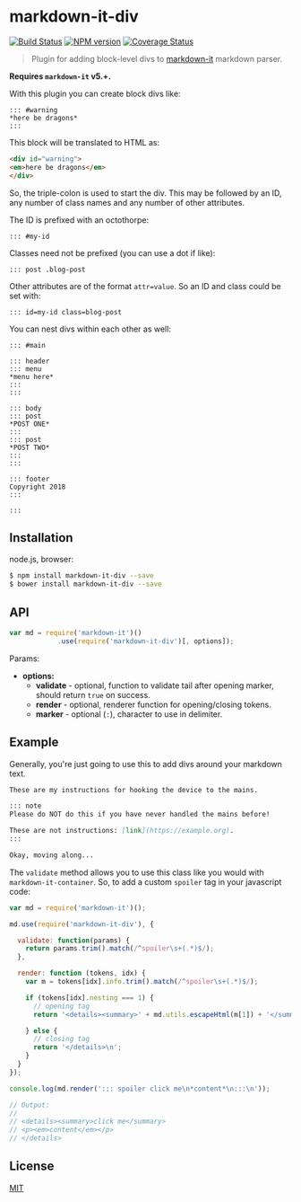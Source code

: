 # markdown-it-div

[![Build Status](https://img.shields.io/travis/kickscondor/markdown-it-div/master.svg?style=flat)](https://travis-ci.org/kickscondor/markdown-it-div)
[![NPM version](https://img.shields.io/npm/v/markdown-it-div.svg?style=flat)](https://www.npmjs.org/package/markdown-it-div)
[![Coverage Status](https://img.shields.io/coveralls/kickscondor/markdown-it-div/master.svg?style=flat)](https://coveralls.io/r/kickscondor/markdown-it-div?branch=master)

> Plugin for adding block-level divs to [markdown-it](https://github.com/kickscondor/markdown-it) markdown parser.

__Requires `markdown-it` v5.+.__

With this plugin you can create block divs like:

```
::: #warning
*here be dragons*
:::
```

This block will be translated to HTML as:

```html
<div id="warning">
<em>here be dragons</em>
</div>
```

So, the triple-colon is used to start the div. This may be followed by an ID,
any number of class names and any number of other attributes.

The ID is prefixed with an octothorpe:

```
::: #my-id
```

Classes need not be prefixed (you can use a dot if like):

```
::: post .blog-post
```

Other attributes are of the format `attr=value`. So an ID and class could be
set with:

```
::: id=my-id class=blog-post
```

You can nest divs within each other as well:

```
::: #main

::: header
::: menu
*menu here*
:::
:::

::: body
::: post
*POST ONE*
:::
::: post
*POST TWO*
:::
:::

::: footer
Copyright 2018
:::

:::
```

## Installation

node.js, browser:

```bash
$ npm install markdown-it-div --save
$ bower install markdown-it-div --save
```


## API

```js
var md = require('markdown-it')()
            .use(require('markdown-it-div')[, options]);
```

Params:

- __options:__
   - __validate__ - optional, function to validate tail after opening marker, should
     return `true` on success.
   - __render__ - optional, renderer function for opening/closing tokens.
   - __marker__ - optional (`:`), character to use in delimiter.


## Example

Generally, you're just going to use this to add divs around your markdown text.

```markdown
These are my instructions for hooking the device to the mains.

::: note
Please do NOT do this if you have never handled the mains before!

These are not instructions: [link](https://example.org).
:::

Okay, moving along...
```

The `validate` method allows you to use this class like you would with `markdown-it-container`.
So, to add a custom `spoiler` tag in your javascript code:

```js
var md = require('markdown-it')();

md.use(require('markdown-it-div'), {

  validate: function(params) {
    return params.trim().match(/^spoiler\s+(.*)$/);
  },

  render: function (tokens, idx) {
    var m = tokens[idx].info.trim().match(/^spoiler\s+(.*)$/);

    if (tokens[idx].nesting === 1) {
      // opening tag
      return '<details><summary>' + md.utils.escapeHtml(m[1]) + '</summary>\n';

    } else {
      // closing tag
      return '</details>\n';
    }
  }
});

console.log(md.render('::: spoiler click me\n*content*\n:::\n'));

// Output:
//
// <details><summary>click me</summary>
// <p><em>content</em></p>
// </details>
```

## License

[MIT](https://github.com/kickscondor/markdown-it-div/blob/master/LICENSE)
